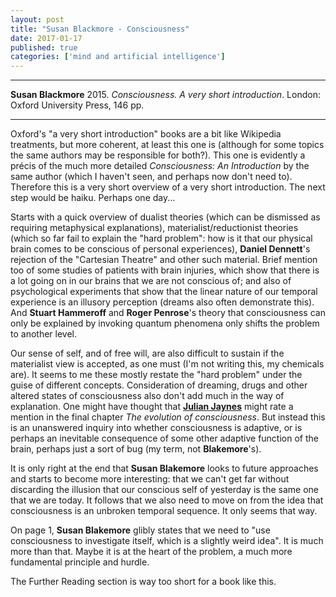 ```yaml
---
layout: post
title: "Susan Blackmore - Consciousness"
date: 2017-01-17
published: true
categories: ['mind and artificial intelligence']
---
```



***
<b>Susan Blackmore</b> 2015. _Consciousness. A very short introduction_. London: Oxford University Press, 146 pp.

***

Oxford's "a very short introduction" books are a bit like Wikipedia treatments, but more coherent, at least this one is (although for some topics the same authors may be responsible for both?).  This one is evidently a précis of the much more detailed _Consciousness: An Introduction_ by the same author (which I haven't seen, and perhaps now don't need to).  Therefore this is a very short overview of a very short introduction.  The next step would be haiku.  Perhaps one day...

Starts with a quick overview of dualist theories (which can be dismissed as requiring metaphysical explanations), materialist/reductionist theories (which so far fail to explain the "hard problem": how is it that our physical brain comes to be conscious of personal experiences), **Daniel Dennett**'s rejection of the "Cartesian Theatre" and other such material.  Brief mention too of some studies of patients with brain injuries, which show that there is a lot going on in our brains that we are not conscious of; and also of psychological experiments that show that the linear nature of our temporal experience is an illusory perception (dreams also often demonstrate this).  And **Stuart Hammeroff** and **Roger Penrose**'s theory that consciousness can only be explained by invoking quantum phenomena only shifts the problem to another level.

Our sense of self, and of free will, are also difficult to sustain if the materialist view is accepted, as one must (I'm not writing this, my chemicals are).  It seems to me these mostly restate the "hard problem" under the guise of different concepts.  Consideration of dreaming, drugs and other altered states of consciousness also don't add much in the way of explanation.  One might have thought that [**Julian Jaynes**](http://www.julianjaynes.org/bicameralmind.php) might rate a mention in the final chapter _The evolution of consciousness_. But instead this is an unanswered inquiry into whether consciousness is adaptive, or is perhaps an inevitable consequence of some other adaptive function of the brain, perhaps just a sort of bug (my term, not **Blakemore**'s). 

It is only right at the end that **Susan Blakemore** looks to future approaches and starts to become more interesting: that we can't get far without discarding the illusion that our conscious self of yesterday is the same one that we are today.  It follows that we also need to move on from the idea that consciousness is an unbroken temporal sequence.  It only seems that way.  

On page 1, **Susan Blakemore** glibly states that we need to "use consciousness to investigate itself, which is a slightly weird idea".  It is much more than that.  Maybe it is at the heart of the problem, a much more fundamental principle and hurdle.

The Further Reading section is way too short for a book like this.





